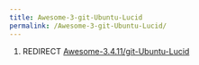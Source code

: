 ```yaml
---
title: Awesome-3-git-Ubuntu-Lucid
permalink: /Awesome-3-git-Ubuntu-Lucid/
---
```


1.  REDIRECT [Awesome-3.4.11/git-Ubuntu-Lucid](/Awesome-3.4.11/git-Ubuntu-Lucid "wikilink")
